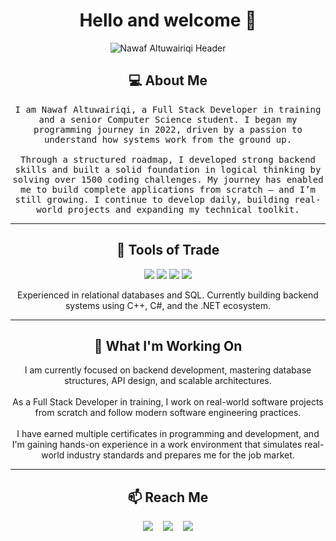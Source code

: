 <!-- Nawaf Altuwairiqi GitHub Profile -->

<h1 align="center">Hello and welcome 👋</h1>

<div align="center">
  <img src="https://raw.githubusercontent.com/TheNawafTech/TheNawafTech/main/56003797-72c1-4eff-9fda-3a3dc515e084.png" alt="Nawaf Altuwairiqi Header" />
</div>

<h2 align="center">💻 About Me</h2>

<p align="center">
  <samp>
    I am Nawaf Altuwairiqi, a Full Stack Developer in training and a senior Computer Science student. I began my programming journey in 2022, driven by a passion to understand how systems work from the ground up. <br><br>
    Through a structured roadmap, I developed strong backend skills and built a solid foundation in logical thinking by solving over 1500 coding challenges. My journey has enabled me to build complete applications from scratch — and I’m still growing. I continue to develop daily, building real-world projects and expanding my technical toolkit.
  </samp>
</p>

<hr>

<h2 align="center">🔧 Tools of Trade</h2>

<p align="center">
  <img src="https://img.shields.io/badge/C++-00599C?style=for-the-badge&logo=c%2B%2B&logoColor=white" />
  <img src="https://img.shields.io/badge/C%23-%23239120.svg?style=for-the-badge&logo=c-sharp&logoColor=white" />
  <img src="https://img.shields.io/badge/.NET-512BD4?style=for-the-badge&logo=dotnet&logoColor=white" />
  <img src="https://img.shields.io/badge/SQL-025E8C?style=for-the-badge&logo=Microsoft%20SQL%20Server&logoColor=white" />
</p>

<p align="center">
  Experienced in relational databases and SQL. Currently building backend systems using C++, C#, and the .NET ecosystem.
</p>

<hr>

<h2 align="center">🚀 What I'm Working On</h2>

<p align="center">
  I am currently focused on backend development, mastering database structures, API design, and scalable architectures. <br><br>
  As a Full Stack Developer in training, I work on real-world software projects from scratch and follow modern software engineering practices.<br><br>
  I have earned multiple certificates in programming and development, and I'm gaining hands-on experience in a work environment that simulates real-world industry standards and prepares me for the job market.
</p>

<hr>

<h2 align="center">📫 Reach Me</h2>

<p align="center">
  <img src="https://img.shields.io/badge/LinkedIn-Nawaf%20Altuwairiqi-blue?style=for-the-badge&logo=linkedin&logoColor=white" />
  &nbsp;&nbsp;
  <img src="https://img.shields.io/badge/X-@nabwras20162-1DA1F2?style=for-the-badge&logo=twitter&logoColor=white" />
  &nbsp;&nbsp;
  <img src="https://img.shields.io/badge/Gmail-Aboras1424@gmail.com-red?style=for-the-badge&logo=gmail&logoColor=white" />
</p>
